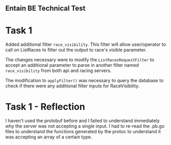 ## Entain BE Technical Test

# Task 1
Added additional filter `race_visibility`. This filter will allow user/operator to call on ListRaces to filter out the output to race's visible parameter.

The changes necessary were to modify the `ListRacesRequestFilter` to accept an additional parameter to parse in another filter named `race_visibility` from both api and racing servers.

The modification to `applyFilter()` was necessary to query the database to check if there were any additional filter inputs for RaceVisibility.

# Task 1 - Reflection
I haven't used the protobuf before and I failed to understand immediately why the server was not accepting a single input. I had to re-read the .pb.go files to understand the functions generated by the protoc to understand it was accepting an array of a certain type.
